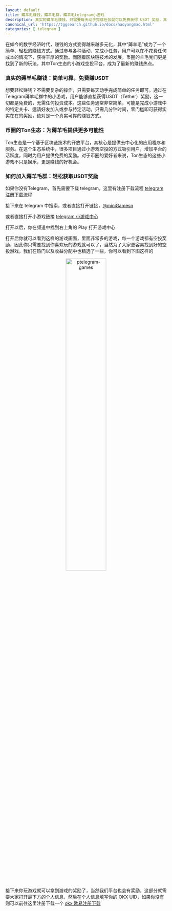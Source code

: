 ```yaml
---
layout: default
title: 薅羊毛赚钱，薅羊毛群，薅羊毛telegram小游戏
description: 真实的薅羊毛赚钱，只需要每天动手完成任务就可以免费获得 USDT 奖励，真实靠谱，无任何成本，币圈Ton生态小游戏空投奖励平台。
canonical_url: 'https://tggsearch.github.io/docs/haoyangmao.html'
categories: [ telegram ]
---
```

在如今的数字经济时代，赚钱的方式变得越来越多元化，其中“薅羊毛”成为了一个简单、轻松的赚钱方式。通过参与各种活动、完成小任务，用户可以在不花费任何成本的情况下，获得丰厚的奖励。而随着区块链技术的发展，币圈的羊毛党们更是找到了新的玩法，其中Ton生态的小游戏空投平台，成为了最新的赚钱热点。

### 真实的薅羊毛赚钱：简单可靠，免费赚USDT
想要轻松赚钱？不需要复杂的操作，只需要每天动手完成简单的任务即可。通过在Telegram薅羊毛群中的小游戏，用户能够直接获得USDT（Tether）奖励，这一切都是免费的，无需任何投资成本。这些任务通常非常简单，可能是完成小游戏中的特定关卡、邀请好友加入或参与特定活动。只需几分钟时间，零门槛即可获得实实在在的奖励，绝对是一个真实可靠的赚钱方式。

### 币圈的Ton生态：为薅羊毛提供更多可能性
Ton生态是一个基于区块链技术的开放平台，其核心是提供去中心化的应用程序和服务。在这个生态系统中，很多项目通过小游戏空投的方式吸引用户，增加平台的活跃度，同时为用户提供免费的奖励。对于币圈的爱好者来说，Ton生态的这些小游戏不只是娱乐，更是赚钱的好机会。

### 如何加入薅羊毛群：轻松获取USDT奖励
如果你没有Telegram，首先需要下载 telegram，这里有注册下载流程 [telegram注册下载流程](./telegram-ios.html)

接下来在 telegram 中搜索，或者直接打开链接，[@miniGamesn](./302.html?target=https://t.me/miniGamesn)

或者直接打开小游戏链接 [telegram 小游戏中心](./302.html?target=https://t.me/tgGameCenterBot/tggame)

打开以后，你在频道中找到右上角的 Play 打开游戏中心

打开后你就可以看到这样的游戏画面，里面非常多的游戏，每一个游戏都有空投奖励，因此你只需要找到你喜欢玩的游戏就可以了，当然为了大家更容易找到好的空投游戏，我们在热门以及收益分配中也精选了一些，你可以看到下图这样的

<div align=center>
    <img alt="ptelegram-games" src="https://cdn.jsdelivr.net/gh/tggsearch/tggsearch.github.io/assets/img/telegram-games.webpp" class="page-img" width="50%" onerror="this.onerror=null;this.src='/assets/img/telegram-games.webp'" />
</div>

接下来你玩游戏就可以拿到游戏的奖励了，当然我们平台也会有奖励，这部分就需要大家打开最下方的个人信息，然后在个人信息填写你的 OKX UID，如果你没有则可以前往这里注册下载一个 [okx 欧易注册下载](./okx-install.html)
